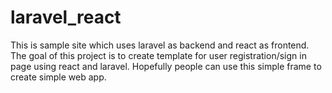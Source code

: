 # laravel_react

This is sample site which uses laravel as backend and react as frontend. The goal of this project is to create template for user registration/sign in page using react and laravel. Hopefully people can use this simple frame to create simple web app.
